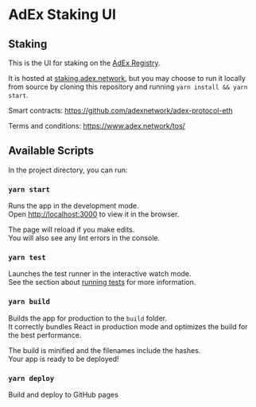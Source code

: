 # AdEx Staking UI

## Staking

This is the UI for staking on the [AdEx Registry](https://github.com/adexnetwork/adex-protocol#registry).

It is hosted at [staking.adex.network](https://staking.adex.network), but you may choose to run it locally from source by cloning this repository and running `yarn install && yarn start`.

Smart contracts: https://github.com/adexnetwork/adex-protocol-eth

Terms and conditions: https://www.adex.network/tos/


## Available Scripts

In the project directory, you can run:

### `yarn start`

Runs the app in the development mode.<br />
Open [http://localhost:3000](http://localhost:3000) to view it in the browser.

The page will reload if you make edits.<br />
You will also see any lint errors in the console.

### `yarn test`

Launches the test runner in the interactive watch mode.<br />
See the section about [running tests](https://facebook.github.io/create-react-app/docs/running-tests) for more information.

### `yarn build`

Builds the app for production to the `build` folder.<br />
It correctly bundles React in production mode and optimizes the build for the best performance.

The build is minified and the filenames include the hashes.<br />
Your app is ready to be deployed!


### `yarn deploy`

Build and deploy to GitHub pages

